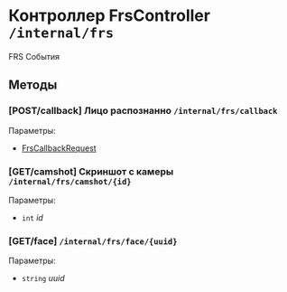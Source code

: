 # Контроллер FrsController `/internal/frs`

FRS События

## Методы

### [POST/callback] Лицо распознанно `/internal/frs/callback`

Параметры: 

- [FrsCallbackRequest](../OBJECT.md#FrsCallbackRequest) 

### [GET/camshot] Скриншот с камеры `/internal/frs/camshot/{id}`

Параметры: 

- `int` *id*

### [GET/face]  `/internal/frs/face/{uuid}`

Параметры: 

- `string` *uuid*
